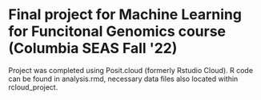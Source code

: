 # Final project for Machine Learning for Funcitonal Genomics course (Columbia SEAS Fall '22)

Project was completed using Posit.cloud (formerly Rstudio Cloud). R code can be found in analysis.rmd, necessary data files also located within rcloud_project. 

